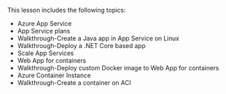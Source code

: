 This lesson includes the following topics:

- Azure App Service
- App Service plans
- Walkthrough-Create a Java app in App Service on Linux
- Walkthrough-Deploy a .NET Core based app
- Scale App Services
- Web App for containers
- Walkthrough-Deploy custom Docker image to Web App for containers
- Azure Container Instance
- Walkthrough-Create a container on ACI
